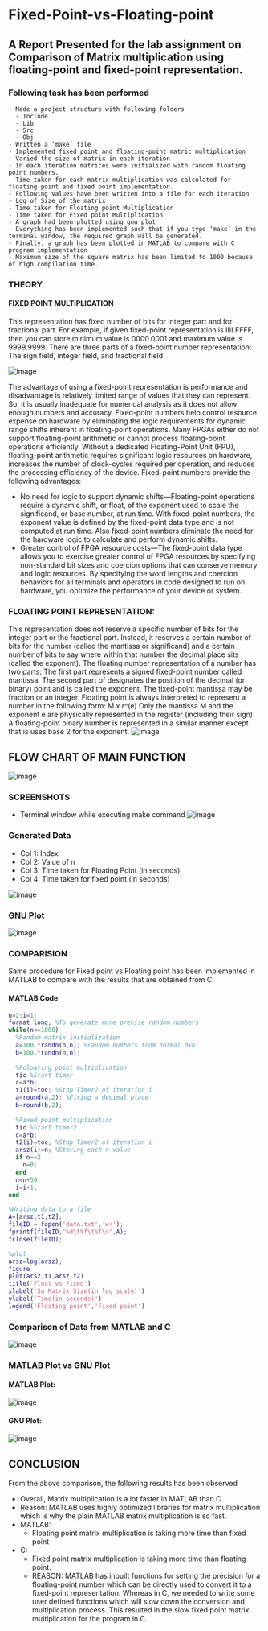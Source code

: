 # Fixed-Point-vs-Floating-point
## A Report Presented for the lab assignment on Comparison of Matrix multiplication using floating-point and fixed-point representation.

### Following task has been performed
```
- Made a project structure with following folders
  - Include
  - Lib 
  - Src  
  - Obj
- Written a ‘make’ file
- Implemented fixed point and floating-point matric multiplication
- Varied the size of matrix in each iteration
- In each iteration matrices were initialized with random floating point numbers.
- Time taken for each matrix multiplication was calculated for floating point and fixed point implementation.
- Following values have been written into a file for each iteration
- Log of Size of the matrix
- Time taken for Floating point Multiplication
- Time taken for Fixed point Multiplication
- A graph had been plotted using gnu plot
- Everything has been implemented such that if you type ‘make’ in the terminal window, the required graph will be generated.
- Finally, a graph has been plotted in MATLAB to compare with C program implementation
- Maximum size of the square matrix has been limited to 1000 because of high compilation time.
```
### THEORY
#### FIXED POINT MULTIPLICATION 

This representation has fixed number of bits for integer part and for fractional part. For example, if given fixed-point representation is IIII.FFFF, then you can store minimum value is 0000.0001 and maximum value is 9999.9999. There are three parts of a fixed-point number representation: The sign field, integer field, and fractional field.

![image](https://user-images.githubusercontent.com/86975877/148544440-ea75cccd-951c-4ad5-ae3b-189995c75f90.png) 

The advantage of using a fixed-point representation is performance and disadvantage is relatively limited range of values that they can represent. So, it is usually inadequate for numerical analysis as it does not allow enough numbers and accuracy.
Fixed-point numbers help control resource expense on hardware by eliminating the logic requirements for dynamic range shifts inherent in floating-point operations.
Many FPGAs either do not support floating-point arithmetic or cannot process floating-point operations efficiently. Without a dedicated Floating-Point Unit (FPU), floating-point arithmetic requires significant logic resources on hardware, increases the number of clock-cycles required per operation, and reduces the processing efficiency of the device.
Fixed-point numbers provide the following advantages:
- No need for logic to support dynamic shifts—Floating-point operations require a dynamic shift, or float, of the exponent used to scale the significand, or base number, at run time. With fixed-point numbers, the exponent value is defined by the fixed-point data type and is not computed at run time. Also fixed-point numbers eliminate the need for the hardware logic to calculate and perform dynamic shifts.
- Greater control of FPGA resource costs—The fixed-point data type allows you to exercise greater control of FPGA resources by specifying non-standard bit sizes and coercion options that can conserve memory and logic resources. By specifying the word lengths and coercion behaviors for all terminals and operators in code designed to run on hardware, you optimize the performance of your device or system.

### FLOATING POINT REPRESENTATION:
This representation does not reserve a specific number of bits for the integer part or the fractional part. Instead, it reserves a certain number of bits for the number (called the mantissa or significand) and a certain number of bits to say where within that number the decimal place sits (called the exponent).
The floating number representation of a number has two parts: The first part represents a signed fixed-point number called mantissa. The second part of designates the position of the decimal (or binary) point and is called the exponent. The fixed-point mantissa may be fraction or an integer. Floating point is always interpreted to represent a number in the following form: M x r^(e) Only the mantissa M and the exponent e are physically represented in the register (including their sign). A floating-point binary number is represented in a similar manner except that is uses base 2 for the exponent.
                              ![image](https://user-images.githubusercontent.com/86975877/148548598-19f3c0d2-531a-408d-a001-ea3a14ebaf09.png)
                              
## FLOW CHART OF MAIN FUNCTION

![image](https://user-images.githubusercontent.com/86975877/148548807-fe83a2bf-78c6-46d7-801e-1c3b421ede50.png)

### SCREENSHOTS
- Terminal window while executing make command
![image](https://user-images.githubusercontent.com/86975877/148549668-e2abc664-7e4d-4c65-b4e3-e982152ebe78.png)

### Generated Data

- Col 1: Index
- Col 2: Value of n
- Col 3: Time taken for Floating Point (in seconds)
- Col 4: Time taken for fixed point (in seconds)

![image](https://user-images.githubusercontent.com/86975877/148549767-25590043-67db-4734-935f-524956cf53c1.png)
 
 ### GNU Plot
 ![image](https://user-images.githubusercontent.com/86975877/148549953-735c6351-5f12-4358-a1c4-f97c9ecaa991.png)


### COMPARISION
Same procedure for Fixed point vs Floating point has been implemented in MATLAB to compare with the results that are obtained from C.

#### MATLAB Code
```matlab
n=2;i=1;
format long; %To generate more precise random numbers
while(n<=1000)
  %Random matrix initialization
  a=100.*randn(n,n); %random numbers from normal dxn
  b=100.*randn(n,n);
  
  %Foloating point multiplication
  tic %Start timer
  c=a*b;
  t1(i)=toc; %Stop Timer2 of iteration i
  a=round(a,2); %Fixing a decimal place
  b=round(b,2);
  
  %Fixed point multiplication
  tic %Start timer2
  c=a*b;
  t2(i)=toc; %Stop Timer2 of iteration i
  arsz(i)=n; %Storing each n value
  if n==2 
    n=0; 
  end
  n=n+50;
  i=i+1;
end

%Writing data to a file
A=[arsz;t1;t2];
fileID = fopen('data.txt','w+');
fprintf(fileID,'%d\t%f\t%f\n',A);
fclose(fileID);

%plot
arsz=log(arsz);
figure
plot(arsz,t1,arsz,t2)
title('Float vs Fixed')
xlabel('Sq Matrix Size(in log scale)')
ylabel('Time(in seconds)')
legend('Floating point','Fixed point')
```
### Comparison of Data from MATLAB and C

![image](https://user-images.githubusercontent.com/86975877/148550222-72e46f5b-9c88-4cef-963c-a54c0b05ae07.png)


### MATLAB Plot vs GNU Plot

#### MATLAB Plot:
![image](https://user-images.githubusercontent.com/86975877/148550308-621e1394-d668-43a2-96a8-4ed0aabe4964.png)

#### GNU Plot:
![image](https://user-images.githubusercontent.com/86975877/148550359-ae8069ab-c6c6-44be-b6ad-d2b4a3eb311b.png)

## CONCLUSION
From the above comparison, the following results has been observed
- Overall, Matrix multiplication is a lot faster in MATLAB than C
- Reason: MATLAB uses highly optimized libraries for matrix multiplication which is why the plain MATLAB matrix multiplication is so fast.
- MATLAB:
    - Floating point matrix multiplication is taking more time than fixed point
 - C:
    - Fixed point matrix multiplication is taking more time than floating point.
    - REASON: MATLAB has inbuilt functions for setting the precision for a floating-point number which can be directly used to convert it to a fixed-point representation. Whereas in C, we needed to write some user defined functions which will slow down the conversion and multiplication process. This resulted in the slow fixed point matrix multiplication for the program in C.


